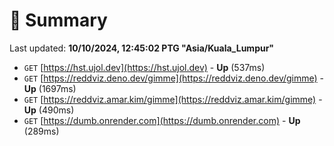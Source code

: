 # 📖 Summary
Last updated: **10/10/2024, 12:45:02 PTG "Asia/Kuala_Lumpur"**

- `GET` [https://hst.ujol.dev](https://hst.ujol.dev) - **Up** (537ms)
- `GET` [https://reddviz.deno.dev/gimme](https://reddviz.deno.dev/gimme) - **Up** (1697ms)
- `GET` [https://reddviz.amar.kim/gimme](https://reddviz.amar.kim/gimme) - **Up** (490ms)
- `GET` [https://dumb.onrender.com](https://dumb.onrender.com) - **Up** (289ms)
